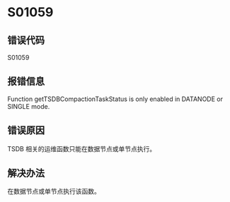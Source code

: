 # S01059

## 错误代码

S01059

## 报错信息

Function getTSDBCompactionTaskStatus is only enabled in DATANODE or SINGLE mode.

## 错误原因

TSDB 相关的运维函数只能在数据节点或单节点执行。

## 解决办法

在数据节点或单节点执行该函数。

